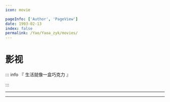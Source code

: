 ```yaml
---
icon: movie

pageInfo: ['Author', 'PageView']
date: 1993-02-13
index: false
permalink: /Yao/Yaoa_zyk/movies/
---
```


# 影视

::: info 『 生活就像一盒巧克力 』

:::

---

<Catalog base='/Yao/Yaoa_zyk/movies/' />

---

